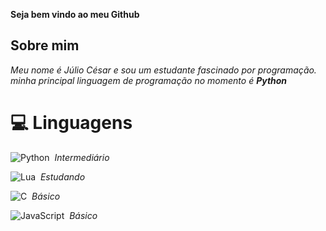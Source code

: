 **Seja bem vindo ao meu Github**

## Sobre mim
<em>Meu nome é Júlio César e sou um estudante fascinado por programação.</em>\
<em>minha principal linguagem de programação no momento é **Python**</em>

# 💻 Linguagens

![Python](https://img.shields.io/badge/-Python-050806?style=flat-square&logo=python)&nbsp;
*Intermediário*
 
![Lua](https://img.shields.io/badge/-Lua-050806?style=flat-square&logo=lua)&nbsp;
*Estudando*

![C](https://img.shields.io/badge/-C-050806?style=flat-square&logo=C)&nbsp;
*Básico*

![JavaScript](https://img.shields.io/badge/-JavaScript-050806?style=flat-square&logo=javascript)&nbsp;
*Básico*


<!--
**elyamsepha/elyamsepha** is a ✨ _special_ ✨ repository because its `README.md` (this file) appears on your GitHub profile.

Here are some ideas to get you started:

- 🔭 I’m currently working on ...
- 🌱 I’m currently learning ...
- 👯 I’m looking to collaborate on ...
- 🤔 I’m looking for help with ...
- 💬 Ask me about ...
- 📫 How to reach me: ...
- 😄 Pronouns: ...
- ⚡ Fun fact: ...
-->
